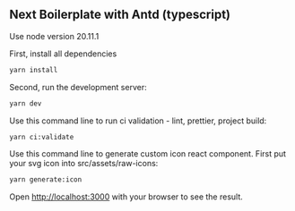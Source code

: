 ## Next Boilerplate with Antd (typescript)

Use node version 20.11.1

First, install all dependencies
```bash
yarn install
```

Second, run the development server:
```bash
yarn dev
```

Use this command line to run ci validation - lint, prettier, project build:
```bash
yarn ci:validate
```

Use this command line to generate custom icon react component. First put your svg icon into src/assets/raw-icons:
```bash
yarn generate:icon
```

Open [http://localhost:3000](http://localhost:3000) with your browser to see the result.
